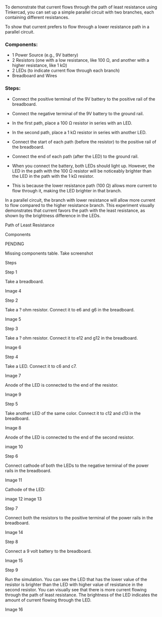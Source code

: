 
To demonstrate that current flows through the path of least resistance using Tinkercad, you can set up a simple parallel circuit with two branches, each containing different resistances.

To show that current prefers to flow through a lower resistance path in a parallel circuit.

### Components:

- 1 Power Source (e.g., 9V battery)
- 2 Resistors (one with a low resistance, like 100 Ω, and another with a higher resistance, like 1 kΩ)
- 2 LEDs (to indicate current flow through each branch)
- Breadboard and Wires

### Steps:

   - Connect the positive terminal of the 9V battery to the positive rail of the breadboard.
   - Connect the negative terminal of the 9V battery to the ground rail.

   - In the first path, place a 100 Ω resistor in series with an LED.
   - In the second path, place a 1 kΩ resistor in series with another LED.

   - Connect the start of each path (before the resistor) to the positive rail of the breadboard.
   - Connect the end of each path (after the LED) to the ground rail.

   - When you connect the battery, both LEDs should light up. However, the LED in the path with the 100 Ω resistor will be noticeably brighter than the LED in the path with the 1 kΩ resistor.
   - This is because the lower resistance path (100 Ω) allows more current to flow through it, making the LED brighter in that branch.

In a parallel circuit, the branch with lower resistance will allow more current to flow compared to the higher resistance branch. This experiment visually demonstrates that current favors the path with the least resistance, as shown by the brightness difference in the LEDs.

Path of Least Resistance


Components

PENDING

Missing components table. Take screenshot

Steps

Step 1

Take a breadboard.

Image 4

Step 2

Take a ? ohm resistor. Connect it to e6 and g6 in the breadboard.

Image 5

Step 3

Take a ? ohm resistor. Connect it to e12 and g12 in the breadboard.

Image 6

Step 4

Take a LED. Connect it to c6 and c7.

Image 7

Anode of the LED is connected to the end of the resistor.

Image 9

Step 5

Take another LED of the same color. Connect it to c12 and c13 in the breadboard.

Image 8

Anode of the LED is connected to the end of the second resistor.

image 10

Step 6

Connect cathode of both the LEDs to the negative terminal of the power rails in the breadboard.

Image 11

Cathode of the LED:

image 12
image 13

Step 7

Connect both the resistors to the positive terminal of the power rails in the breadboard.

Image 14

Step 8

Connect a 9 volt battery to the breadboard.

Image 15

Step 9

Run the simulation. You can see the LED that has the lower value of the resistor is brighter than the LED with higher value of resistance in the second resistor. You can visually see that there is more current flowing through the path of least resistance. The brightness of the LED indicates the amount of current flowing through the LED.

Image 16
